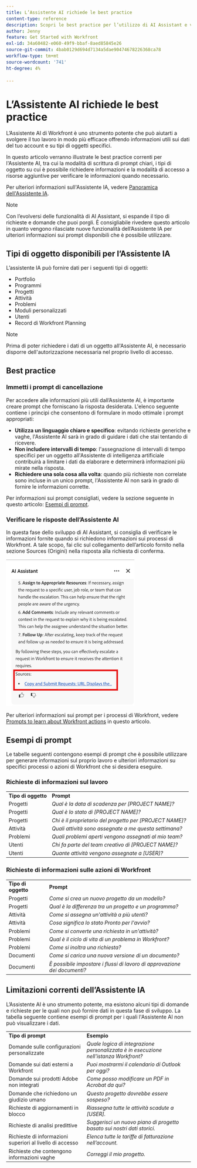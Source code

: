 ```yaml
---
title: L’Assistente AI richiede le best practice
content-type: reference
description: Scopri le best practice per l’utilizzo di AI Assistant e visualizza un elenco di esempi di prompt.
author: Jenny
feature: Get Started with Workfront
exl-id: 34a60482-e060-49f9-bbaf-8aed85845e26
source-git-commit: 4bab0129d694d7134a5dae90474678226368ca78
workflow-type: tm+mt
source-wordcount: '741'
ht-degree: 4%

---
```


# L’Assistente AI richiede le best practice

L’Assistente AI di Workfront è uno strumento potente che può aiutarti a svolgere il tuo lavoro in modo più efficace offrendo informazioni utili sui dati del tuo account e su tipi di oggetti specifici.

In questo articolo verranno illustrate le best practice correnti per l&#39;Assistente AI, tra cui la modalità di scrittura di prompt chiari, i tipi di oggetto su cui è possibile richiedere informazioni e la modalità di accesso a risorse aggiuntive per verificare le informazioni quando necessario.

Per ulteriori informazioni sull&#39;Assistente IA, vedere [Panoramica dell&#39;Assistente IA](/help/quicksilver/workfront-basics/ai-assistant/ai-assistant-overview.md).

>[!NOTE]
>
>Con l’evolversi delle funzionalità di AI Assistant, si espande il tipo di richieste e domande che puoi porgli. È consigliabile rivedere questo articolo in quanto vengono rilasciate nuove funzionalità dell’Assistente IA per ulteriori informazioni sui prompt disponibili che è possibile utilizzare.


## Tipi di oggetto disponibili per l’Assistente IA

L’assistente IA può fornire dati per i seguenti tipi di oggetti:

* Portfolio
* Programmi
* Progetti
* Attività
* Problemi
* Moduli personalizzati
* Utenti
* Record di Workfront Planning

>[!NOTE]
>
>Prima di poter richiedere i dati di un oggetto all&#39;Assistente AI, è necessario disporre dell&#39;autorizzazione necessaria nel proprio livello di accesso.

## Best practice

### Immetti i prompt di cancellazione

Per accedere alle informazioni più utili dall’Assistente AI, è importante creare prompt che forniscano la risposta desiderata. L&#39;elenco seguente contiene i principi che consentono di formulare in modo ottimale i prompt appropriati:

* **Utilizza un linguaggio chiaro e specifico**: evitando richieste generiche e vaghe, l&#39;Assistente AI sarà in grado di guidare i dati che stai tentando di ricevere.
* **Non includere intervalli di tempo**: l&#39;assegnazione di intervalli di tempo specifici per un oggetto all&#39;Assistente di intelligenza artificiale contribuirà a limitare i dati da elaborare e determinerà informazioni più mirate nella risposta.
* **Richiedere una sola cosa alla volta**: quando più richieste non correlate sono incluse in un unico prompt, l&#39;Assistente AI non sarà in grado di fornire le informazioni corrette.

Per informazioni sui prompt consigliati, vedere la sezione seguente in questo articolo: [Esempi di prompt](#prompt-examples).


### Verificare le risposte dell’Assistente AI

In questa fase dello sviluppo di AI Assistant, si consiglia di verificare le informazioni fornite quando si richiedono informazioni sui processi di Workfront. A tale scopo, fai clic sul collegamento dell’articolo fornito nella sezione Sources (Origini) nella risposta alla richiesta di conferma.

![Sezione origini](assets/sources-section.png)

Per ulteriori informazioni sui prompt per i processi di Workfront, vedere [Prompts to learn about Workfront actions](#prompts-to-learn-about-workfront-actions) in questo articolo.


## Esempi di prompt

Le tabelle seguenti contengono esempi di prompt che è possibile utilizzare per generare informazioni sul proprio lavoro e ulteriori informazioni su specifici processi o azioni di Workfront che si desidera eseguire.

### Richieste di informazioni sul lavoro

<table>
    <tr>
        <td><b>Tipo di oggetto</b></td>
        <td><b>Prompt</b></td>
    </tr>
        <tr>
        <td>Progetti</td>
        <td><em>Qual è la data di scadenza per [PROJECT NAME]?</em>
        </td>
    </tr>
    <tr>
        <td>Progetti</td>
        <td><em>Qual è lo stato di [PROJECT NAME]?</em>
        </td>
    </tr>
    <tr>
        <td>Progetti </td>
        <td><em>Chi è il proprietario del progetto per [PROJECT NAME]?</em></td>
    </tr>
    <tr>
        <td>Attività</td>
        <td><em>Quali attività sono assegnate a me questa settimana?</em></td>
    </tr>
       <tr>
        <td>Problemi </td>
        <td><em>Quali problemi aperti vengono assegnati al mio team?</em></td>
           <tr>
        <td>Utenti</td>
        <td><em>Chi fa parte del team creativo di [PROJECT NAME]?</em></td>
    </tr>
           <tr>
        <td>Utenti </td>
        <td><em>Quante attività vengono assegnate a [USER]?</em></td>
    </tr>
   </table>


### Richieste di informazioni sulle azioni di Workfront

<table>
    <tr>
        <td><b>Tipo di oggetto</b></td>
        <td><b>Prompt</b></td>
    </tr>
    <tr>
        <td>Progetti</td>
        <td><em>Come si crea un nuovo progetto da un modello?</em>
        </td>
    </tr>
    <tr>
        <td>Progetti </td>
        <td><em>Qual è la differenza tra un progetto e un programma?</em></td>
    </tr>
    <tr>
        <td>Attività</td>
        <td><em>Come si assegna un'attività a più utenti?</em></td>
    </tr>
       <tr>
        <td>Attività</td>
        <td><em>Cosa significa lo stato Pronto per l'avvio?</em></td>
    </tr>
       <tr>
        <td>Problemi </td>
        <td><em>Come si converte una richiesta in un'attività?</em></td>
    </tr>
           <tr>
        <td>Problemi </td>
        <td><em>Qual è il ciclo di vita di un problema in Workfront?</em></td>
    </tr>
        </tr>
           <tr>
        <td>Problemi </td>
        <td><em>Come si inoltra una richiesta?</em></td>
    </tr>
           <tr>
        <td>Documenti</td>
        <td><em>Come si carica una nuova versione di un documento?</em></td>
    </tr>
           <tr>
        <td>Documenti </td>
        <td><em>È possibile impostare i flussi di lavoro di approvazione dei documenti?</em></td>
    </tr>
   </table>


## Limitazioni correnti dell’Assistente IA

L’Assistente AI è uno strumento potente, ma esistono alcuni tipi di domande e richieste per le quali non può fornire dati in questa fase di sviluppo. La tabella seguente contiene esempi di prompt per i quali l&#39;Assistente AI non può visualizzare i dati.

<table>
    <tr>
        <td><b>Tipo di prompt</b></td>
        <td><b>Esempio</b></td>
    </tr>
    <tr>
        <td>Domande sulle configurazioni personalizzate</td>
        <td><em>Quale logica di integrazione personalizzata è in esecuzione nell'istanza Workfront?</em>
        </td>
    </tr>
    <tr>
        <td>Domande sui dati esterni a Workfront </td>
        <td><em>Puoi mostrarmi il calendario di Outlook per oggi?</em></td>
    </tr>
             <tr>
        <td>Domande sui prodotti Adobe non integrati </td>
        <td><em>Come posso modificare un PDF in Acrobat da qui?</em></td>
         <tr>
        <td>Domande che richiedono un giudizio umano</td>
        <td><em>Questo progetto dovrebbe essere sospeso?</em></td>
    </tr>
    </tr>
       <tr>
        <td>Richieste di aggiornamenti in blocco</td>
        <td><em>Riassegna tutte le attività scadute a [USER].</em></td>
    </tr>
       <tr>
        <td>Richieste di analisi predittive</td>
        <td><em>Suggerisci un nuovo piano di progetto basato sui nostri dati storici.</em></td>
    </tr>
           <tr>
        <td>Richieste di informazioni superiori al livello di accesso</td>
        <td><em>Elenca tutte le tariffe di fatturazione nell’account.</em></td>
    </tr>
           <tr>
        <td>Richieste che contengono informazioni vaghe </td>
        <td><em>Correggi il mio progetto.</em></td>
    </tr>
   </table>
